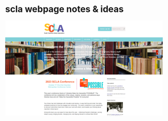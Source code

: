 # scla webpage notes & ideas

[![scla homepage](https://github.com/cwrightlibrary/scla/blob/main/assets/read_me/scla_home_page.png?raw=true)](https://www.scla.org/)
